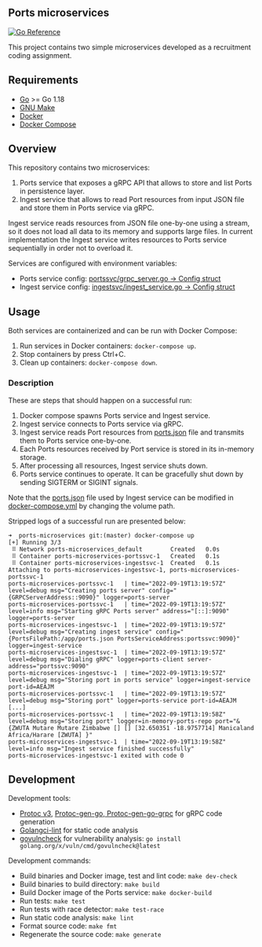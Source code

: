 ## Ports microservices

[![Go Reference](https://pkg.go.dev/badge/github.com/danielfurman/ports-microservices.svg)](https://pkg.go.dev/github.com/danielfurman/ports-microservices)

This project contains two simple microservices developed as a recruitment coding assignment.

## Requirements

- [Go](https://golang.org/doc/install) >= Go 1.18
- [GNU Make](https://www.gnu.org/software/make/)
- [Docker](https://docs.docker.com/engine/install)
- [Docker Compose](https://docs.docker.com/compose/install/)

## Overview

This repository contains two microservices:
1. Ports service that exposes a gRPC API that allows to store and list Ports in persistence layer.
2. Ingest service that allows to read Port resources from input JSON file and store them in Ports service via gRPC.

Ingest service reads resources from JSON file one-by-one using a stream, so it does not load all data to its memory and supports large files.
In current implementation the Ingest service writes resources to Ports service sequentially in order not to overload it.

Services are configured with environment variables:
- Ports service config: [portssvc/grpc_server.go -> Config struct](./internal/portssvc/grpc_server.go)
- Ingest service config: [ingestsvc/ingest_service.go -> Config struct](./internal/ingestsvc/ingest_service.go)

## Usage

Both services are containerized and can be run with Docker Compose:
1. Run services in Docker containers: `docker-compose up`.
2. Stop containers by press Ctrl+C.
3. Clean up containers: `docker-compose down`.

### Description

These are steps that should happen on a successful run:
1. Docker compose spawns Ports service and Ingest service.
2. Ingest service connects to Ports service via gRPC.
3. Ingest service reads Port resources from [ports.json](./internal/ingestsvc/testdata/ports.json) file and transmits them to Ports service one-by-one. 
4. Each Ports resources received by Port service is stored in its in-memory storage.
5. After processing all resources, Ingest service shuts down.
6. Ports service continues to operate. It can be gracefully shut down by sending SIGTERM or SIGINT signals.

Note that the [ports.json](./internal/ingestsvc/testdata/ports.json) file used by Ingest service can be modified in [docker-compose.yml](./docker-compose.yml) by changing the volume path.

Stripped logs of a successful run are presented below:

```shell
➜  ports-microservices git:(master) docker-compose up
[+] Running 3/3
 ⠿ Network ports-microservices_default        Created   0.0s
 ⠿ Container ports-microservices-portssvc-1   Created   0.1s
 ⠿ Container ports-microservices-ingestsvc-1  Created   0.1s
Attaching to ports-microservices-ingestsvc-1, ports-microservices-portssvc-1
ports-microservices-portssvc-1   | time="2022-09-19T13:19:57Z" level=debug msg="Creating ports server" config="{GRPCServerAddress::9090}" logger=ports-server
ports-microservices-portssvc-1   | time="2022-09-19T13:19:57Z" level=info msg="Starting gRPC Ports server" address="[::]:9090" logger=ports-server
ports-microservices-ingestsvc-1  | time="2022-09-19T13:19:57Z" level=debug msg="Creating ingest service" config="{PortsFilePath:/app/ports.json PortsServiceAddress:portssvc:9090}" logger=ingest-service
ports-microservices-ingestsvc-1  | time="2022-09-19T13:19:57Z" level=debug msg="Dialing gRPC" logger=ports-client server-address="portssvc:9090"
ports-microservices-ingestsvc-1  | time="2022-09-19T13:19:57Z" level=debug msg="Storing port in ports service" logger=ingest-service port-id=AEAJM
ports-microservices-portssvc-1   | time="2022-09-19T13:19:57Z" level=debug msg="Storing port" logger=ports-service port-id=AEAJM
[...]
ports-microservices-portssvc-1   | time="2022-09-19T13:19:58Z" level=debug msg="Storing port" logger=in-memory-ports-repo port="&{ZWUTA Mutare Mutare Zimbabwe [] [] [32.650351 -18.9757714] Manicaland Africa/Harare [ZWUTA] }"
ports-microservices-ingestsvc-1  | time="2022-09-19T13:19:58Z" level=info msg="Ingest service finished successfully"
ports-microservices-ingestsvc-1 exited with code 0
```

## Development

Development tools:
- [Protoc v3](https://grpc.io/docs/protoc-installation/), [Protoc-gen-go, Protoc-gen-go-grpc](https://grpc.io/docs/languages/go/quickstart/) for gRPC code generation
- [Golangci-lint](https://golangci-lint.run/usage/install/#local-installation) for static code analysis
- [govulncheck](https://pkg.go.dev/golang.org/x/vuln/cmd/govulncheck) for vulnerability analysis: `go install golang.org/x/vuln/cmd/govulncheck@latest`

Development commands:
- Build binaries and Docker image, test and lint code: `make dev-check`
- Build binaries to build directory: `make build`
- Build Docker image of the Ports service: `make docker-build`
- Run tests: `make test`
- Run tests with race detector: `make test-race`
- Run static code analysis: `make lint`
- Format source code: `make fmt`
- Regenerate the source code: `make generate`
